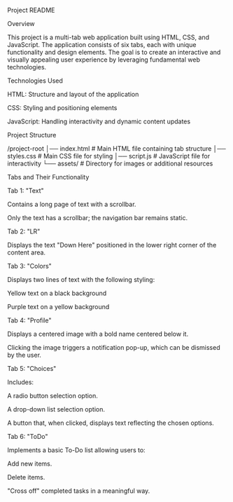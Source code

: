 Project README

Overview

This project is a multi-tab web application built using HTML, CSS, and JavaScript. The application consists of six tabs, each with unique functionality and design elements. The goal is to create an interactive and visually appealing user experience by leveraging fundamental web technologies.

Technologies Used

HTML: Structure and layout of the application

CSS: Styling and positioning elements

JavaScript: Handling interactivity and dynamic content updates

Project Structure

/project-root
│── index.html        # Main HTML file containing tab structure
│── styles.css        # Main CSS file for styling
│── script.js         # JavaScript file for interactivity
└── assets/           # Directory for images or additional resources

Tabs and Their Functionality

Tab 1: "Text"

Contains a long page of text with a scrollbar.

Only the text has a scrollbar; the navigation bar remains static.

Tab 2: "LR"

Displays the text "Down Here" positioned in the lower right corner of the content area.

Tab 3: "Colors"

Displays two lines of text with the following styling:

Yellow text on a black background

Purple text on a yellow background

Tab 4: "Profile"

Displays a centered image with a bold name centered below it.

Clicking the image triggers a notification pop-up, which can be dismissed by the user.

Tab 5: "Choices"

Includes:

A radio button selection option.

A drop-down list selection option.

A button that, when clicked, displays text reflecting the chosen options.

Tab 6: "ToDo"

Implements a basic To-Do list allowing users to:

Add new items.

Delete items.

"Cross off" completed tasks in a meaningful way.

